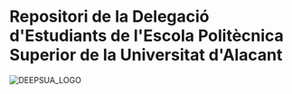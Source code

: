 # Repositori de la Delegació d'Estudiants de l'Escola Politècnica Superior de la Universitat d'Alacant

![DEEPSUA_LOGO](deepsua_icon.jpg)
